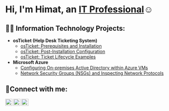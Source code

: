 <h1>Hi, I'm Himat, an <a href="https://linkedin.com/in/himatsingh1">IT Professional</a>☺</h1>

<h2>👨‍💻 Information Technology Projects:</h2>

- <b>osTicket (Help Desk Ticketing System)</b>
  - [osTicket: Prerequisites and Installation](https://github.com/singhimat99)
  - [osTicket: Post-Installation Configuration](https://github.com/singhimat99)
  - [osTicket: Ticket Lifecycle Examples](https://github.com/singhimat99)
- <b>Microsoft Azure</b>
  - [Configuring On-premises Active Directory within Azure VMs](https://github.com/singhimat99)
  - [Network Security Groups (NSGs) and Inspecting Network Protocols]([https://github.com/singhimat99/Network-protocols-in-azure])

<h2>🤳Connect with me:</h2>

[<img align="left" alt="Himat | Twitter" width="22px" src="https://cdn.jsdelivr.net/npm/simple-icons@v3/icons/twitter.svg" />][twitter]
[<img align="left" alt="Josh | LinkedIn" width="22px" src="https://cdn.jsdelivr.net/npm/simple-icons@v3/icons/linkedin.svg" />][linkedin]
[<img align="left" alt="Himat | Instagram" width="22px" src="https://cdn.jsdelivr.net/npm/simple-icons@v3/icons/instagram.svg" />][instagram]

[twitter]: https://twitter.com/singhimat99
[instagram]: https://www.instagram.com/singhimat99
[linkedin]: https://linkedin.com/in/himatsingh1
